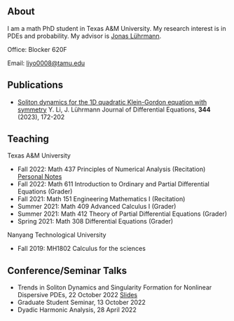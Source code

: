 ## About

I am a math PhD student in Texas A&M University. My research interest is in PDEs and probability. My advisor is [Jonas Lührmann](https://www.math.tamu.edu/~luhrmann/).

Office: Blocker 620F

Email: liyo0008@tamu.edu

## Publications
- [Soliton dynamics for the 1D quadratic Klein-Gordon equation with symmetry](https://arxiv.org/abs/2203.11371)
Y. Li, J. Lührmann
Journal of Differential Equations, **344** (2023), 172-202

## Teaching
Texas A&M University
- Fall 2022: Math 437 Principles of Numerical Analysis (Recitation) [Personal Notes](https://1drv.ms/b/s!AiuLen8IsPxCw34svD7rUHM7noNt?e=HSJhp0)
- Fall 2022: Math 611 Introduction to Ordinary and Partial Differential Equations (Grader)
- Fall 2021: Math 151 Engineering Mathematics I (Recitation)
- Summer 2021: Math 409 Advanced Calculus I (Grader)
- Summer 2021: Math 412 Theory of Partial Differential Equations (Grader)
- Spring 2021: Math 308 Differential Equations (Grader)

Nanyang Technological University 
- Fall 2019: MH1802 Calculus for the sciences

## Conference/Seminar Talks
- Trends in Soliton Dynamics and Singularity Formation for Nonlinear Dispersive PDEs, 22 October 2022 [Slides](https://1drv.ms/b/s!AiuLen8IsPxCgY4mro-xUSo5BoGEYw?e=1e5quj)
- Graduate Student Seminar, 13 October 2022
- Dyadic Harmonic Analysis, 28 April 2022
